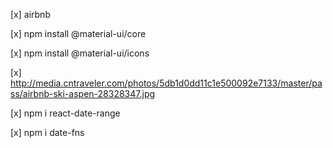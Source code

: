 [x] airbnb

[x] npm install @material-ui/core

[x] npm install @material-ui/icons

[x] http://media.cntraveler.com/photos/5db1d0dd11c1e500092e7133/master/pass/airbnb-ski-aspen-28328347.jpg

[x] npm i react-date-range

[x] npm i date-fns